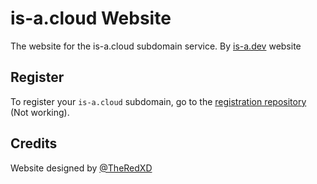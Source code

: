# is-a.cloud Website
The website for the is-a.cloud subdomain service.
By [is-a.dev](https://www.is-a.dev) website

## Register
To register your `is-a.cloud` subdomain, go to the [registration repository](https://github.com/pekly/is-a-cloud/register) (Not working).

## Credits
Website designed by [@TheRedXD](https://github.com/TheRedXD)
